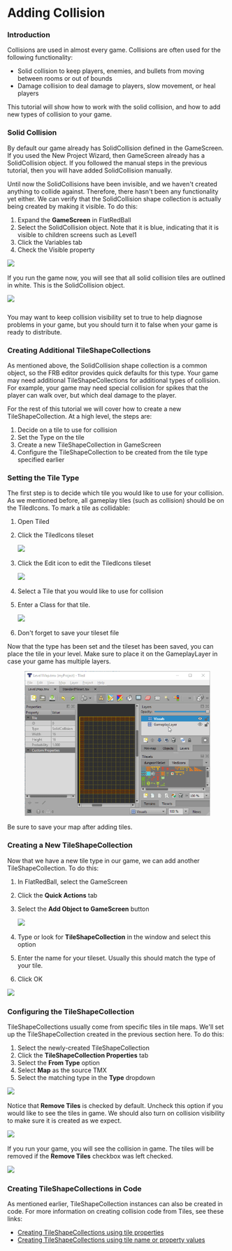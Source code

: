 # Adding Collision

### Introduction

Collisions are used in almost every game. Collisions are often used for the following functionality:

* Solid collision to keep players, enemies, and bullets from moving between rooms or out of bounds
* Damage collision to deal damage to players, slow movement, or heal players

This tutorial will show how to work with the solid collision, and how to add new types of collision to your game.

### Solid Collision

By default our game already has SolidCollision defined in the GameScreen. If you used the New Project Wizard, then GameScreen already has a SolidCollision object. If you followed the manual steps in the previous tutorial, then you will have added SolidCollision manually.

Until now the SolidCollisions have been invisible, and we haven't created anything to collide against. Therefore, there hasn't been any functionality yet either. We can verify that the SolidCollision shape collection is actually being created by making it visible. To do this:

1. Expand the **GameScreen** in FlatRedBall
2. Select the SolidCollision object. Note that it is blue, indicating that it is visible to children screens such as Level1
3. Click the Variables tab
4. Check the Visible property

![](../../media/2021-02-img\_6031536268380.png)

If you run the game now, you will see that all solid collision tiles are outlined in white. This is the SolidCollision object.

![](../../media/2021-02-img\_60315396e0918.png)

###

You may want to keep collision visibility set to true to help diagnose problems in your game, but you should turn it to false when your game is ready to distribute.

### Creating Additional TileShapeCollections

As mentioned above, the SolidCollision shape collection is a common object, so the FRB editor provides quick defaults for this type. Your game may need additional TileShapeCollections for additional types of collision. For example, your game may need special collision for spikes that the player can walk over, but which deal damage to the player.

For the rest of this tutorial we will cover how to create a new TileShapeCollection. At a high level, the steps are:

1. Decide on a tile to use for collision
2. Set the Type on the tile
3. Create a new TileShapeCollection in GameScreen
4. Configure the TileShapeCollection to be created from the tile type specified earlier

### Setting the Tile Type

The first step is to decide which tile you would like to use for your collision. As we mentioned before, all gameplay tiles (such as collision) should be on the TiledIcons. To mark a tile as collidable:

1. Open Tiled
2.  Click the TiledIcons tileset

    ![](../../media/2021-02-img\_60315823db414.png)
3.  Click the Edit icon to edit the TiledIcons tileset

    ![](../../media/2021-02-img\_60315871cbd77.png)
4. Select a Tile that you would like to use for collision
5.  Enter a Class for that tile.

    ![](<../../.gitbook/assets/15\_21 03 45.png>)
6. Don't forget to save your tileset file

Now that the type has been set and the tileset has been saved, you can place the tile in your level. Make sure to place it on the GameplayLayer in case your game has multiple layers.

<figure><img src="../../media/2016-08-2021_February_20_112950.gif" alt=""><figcaption></figcaption></figure>

Be sure to save your map after adding tiles.

### Creating a New TileShapeCollection

Now that we have a new tile type in our game, we can add another TileShapeCollection. To do this:

1. In FlatRedBall, select the GameScreen
2. Click the **Quick Actions** tab
3.  Select the **Add Object to GameScreen** button

    ![](../../media/2021-02-img\_60315b62ae54c.png)
4. Type or look for **TileShapeCollection** in the window and select this option
5. Enter the name for your tileset. Usually this should match the type of your tile.
6. Click OK

![](../../media/2021-02-img\_60315d0613576.png)

### Configuring the TileShapeCollection

TileShapeCollections usually come from specific tiles in tile maps. We'll set up the TileShapeCollection created in the previous section here. To do this:

1. Select the newly-created TileShapeCollection
2. Click the **TileShapeCollection Properties** tab
3. Select the **From Type** option
4. Select **Map** as the source TMX
5. Select the matching type in the **Type** dropdown

![](../../media/2021-02-img\_60315ebd96e51.png)

Notice that **Remove Tiles** is checked by default. Uncheck this option if you would like to see the tiles in game. We should also turn on collision visibility to make sure it is created as we expect.

![](../../media/2021-02-img\_60315de799ae0.png)

If you run your game, you will see the collision in game. The tiles will be removed if the **Remove Tiles** checkbox was left checked.

![](../../media/2021-02-img\_60315f7fc6166.png)

### Creating TileShapeCollections in Code

As mentioned earlier, TileShapeCollection instances can also be created in code. For more information on creating collision code from Tiles, see these links:

* [Creating TileShapeCollections using tile properties](../glue-gluevault-component-pages-tile-graphics-plugin-tileshapecollection/addcollisionfromtileswithproperty.md)
* [Creating TileShapeCollections using tile name or property values](../glue-gluevault-component-pages-tile-graphics-plugin-tileshapecollection/addcollisionfrom.md)
